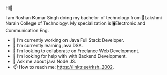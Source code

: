  Hi👋

I am Roshan Kumar Singh doing my bachelor of technology from 🏫Lakshmi Narain College of Technology. My specialization is 🖥Electronic and Communication Eng.
- 🔭 I’m currently working on Java Full Stack Developer.
- 🌱 I’m currently learning java DSA.
- 👯 I’m looking to collaborate on Freelance Web Development.
- 🤔 I’m looking for help with with Backend Development.
- 💬 Ask me about java Node JS.
- 📫 How to reach me: https://linktr.ee/rksh_2002.

